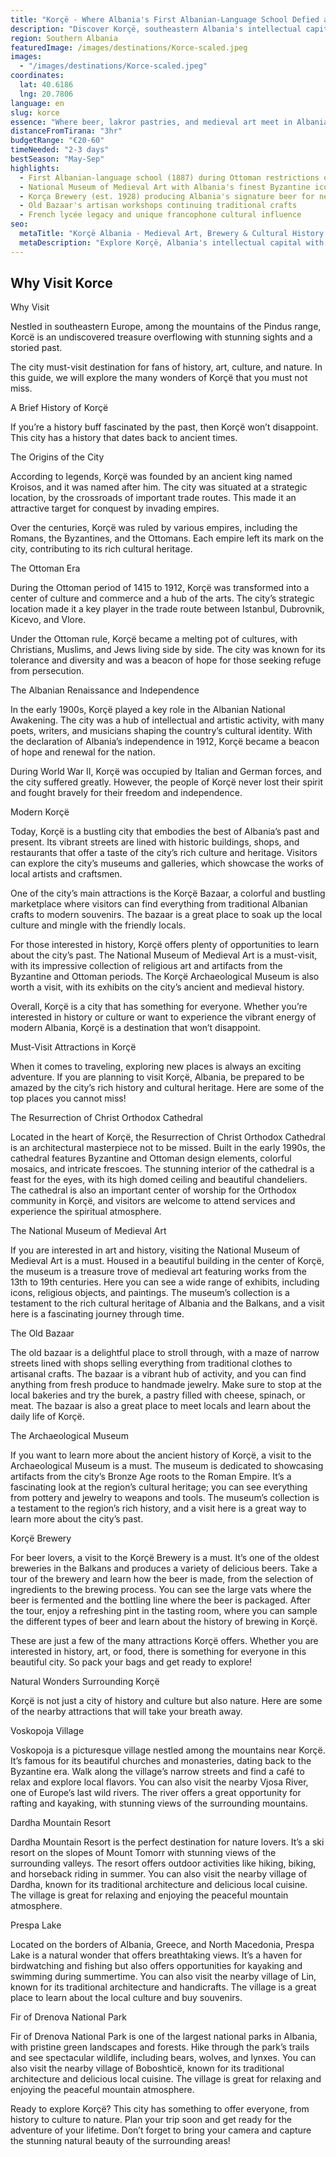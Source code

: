 ```yaml
---
title: "Korçë - Where Albania's First Albanian-Language School Defied an Empire"
description: "Discover Korçë, southeastern Albania's intellectual capital where the first Albanian-language school opened in 1887, the National Museum of Medieval Art houses Balkans' finest Byzantine collection, and Korça Brewery (est. 1928) still produces Albania's most iconic beer."
region: Southern Albania
featuredImage: /images/destinations/Korce-scaled.jpeg
images:
  - "/images/destinations/Korce-scaled.jpeg"
coordinates:
  lat: 40.6186
  lng: 20.7806
language: en
slug: korce
essence: "Where beer, lakror pastries, and medieval art meet in Albania's cultural capital"
distanceFromTirana: "3hr"
budgetRange: "€20-60"
timeNeeded: "2-3 days"
bestSeason: "May-Sep"
highlights:
  - First Albanian-language school (1887) during Ottoman restrictions on Albanian education
  - National Museum of Medieval Art with Albania's finest Byzantine icon collection
  - Korça Brewery (est. 1928) producing Albania's signature beer for nearly a century
  - Old Bazaar's artisan workshops continuing traditional crafts
  - French lycée legacy and unique francophone cultural influence
seo:
  metaTitle: "Korçë Albania - Medieval Art, Brewery & Cultural History Guide | Southeast Albania"
  metaDescription: "Explore Korçë, Albania's intellectual capital with the first Albanian school (1887), National Museum of Medieval Art, Korça Brewery (1928), and French cultural legacy. Complete historical and travel guide."
---
```


## Why Visit Korce

Why Visit

Nestled in southeastern Europe, among the mountains of the Pindus range, Korcë is an undiscovered treasure overflowing with stunning sights and a storied past.

The city must-visit destination for fans of history, art, culture, and nature. In this guide, we will explore the many wonders of Korçë that you must not miss.

A Brief History of Korçë

If you’re a history buff fascinated by the past, then Korçë won’t disappoint. This city has a history that dates back to ancient times.

The Origins of the City

According to legends, Korçë was founded by an ancient king named Kroisos, and it was named after him. The city was situated at a strategic location, by the crossroads of important trade routes. This made it an attractive target for conquest by invading empires.

Over the centuries, Korçë was ruled by various empires, including the Romans, the Byzantines, and the Ottomans. Each empire left its mark on the city, contributing to its rich cultural heritage.

The Ottoman Era

During the Ottoman period of 1415 to 1912, Korçë was transformed into a center of culture and commerce and a hub of the arts. The city’s strategic location made it a key player in the trade route between Istanbul, Dubrovnik, Kicevo, and Vlore.

Under the Ottoman rule, Korçë became a melting pot of cultures, with Christians, Muslims, and Jews living side by side. The city was known for its tolerance and diversity and was a beacon of hope for those seeking refuge from persecution.

The Albanian Renaissance and Independence

In the early 1900s, Korçë played a key role in the Albanian National Awakening. The city was a hub of intellectual and artistic activity, with many poets, writers, and musicians shaping the country’s cultural identity. With the declaration of Albania’s independence in 1912, Korçë became a beacon of hope and renewal for the nation.

During World War II, Korçë was occupied by Italian and German forces, and the city suffered greatly. However, the people of Korçë never lost their spirit and fought bravely for their freedom and independence.

Modern Korçë

Today, Korçë is a bustling city that embodies the best of Albania’s past and present. Its vibrant streets are lined with historic buildings, shops, and restaurants that offer a taste of the city’s rich culture and heritage. Visitors can explore the city’s museums and galleries, which showcase the works of local artists and craftsmen.

One of the city’s main attractions is the Korçë Bazaar, a colorful and bustling marketplace where visitors can find everything from traditional Albanian crafts to modern souvenirs. The bazaar is a great place to soak up the local culture and mingle with the friendly locals.

For those interested in history, Korçë offers plenty of opportunities to learn about the city’s past. The National Museum of Medieval Art is a must-visit, with its impressive collection of religious art and artifacts from the Byzantine and Ottoman periods. The Korçë Archaeological Museum is also worth a visit, with its exhibits on the city’s ancient and medieval history.

Overall, Korçë is a city that has something for everyone. Whether you’re interested in history or culture or want to experience the vibrant energy of modern Albania, Korçë is a destination that won’t disappoint.

Must-Visit Attractions in Korçë

When it comes to traveling, exploring new places is always an exciting adventure. If you are planning to visit Korçë, Albania, be prepared to be amazed by the city’s rich history and cultural heritage. Here are some of the top places you cannot miss!

The Resurrection of Christ Orthodox Cathedral

Located in the heart of Korçë, the Resurrection of Christ Orthodox Cathedral is an architectural masterpiece not to be missed. Built in the early 1990s, the cathedral features Byzantine and Ottoman design elements, colorful mosaics, and intricate frescoes. The stunning interior of the cathedral is a feast for the eyes, with its high domed ceiling and beautiful chandeliers. The cathedral is also an important center of worship for the Orthodox community in Korçë, and visitors are welcome to attend services and experience the spiritual atmosphere.

The National Museum of Medieval Art

If you are interested in art and history, visiting the National Museum of Medieval Art is a must. Housed in a beautiful building in the center of Korçë, the museum is a treasure trove of medieval art featuring works from the 13th to 19th centuries. Here you can see a wide range of exhibits, including icons, religious objects, and paintings. The museum’s collection is a testament to the rich cultural heritage of Albania and the Balkans, and a visit here is a fascinating journey through time.

The Old Bazaar

The old bazaar is a delightful place to stroll through, with a maze of narrow streets lined with shops selling everything from traditional clothes to artisanal crafts. The bazaar is a vibrant hub of activity, and you can find anything from fresh produce to handmade jewelry. Make sure to stop at the local bakeries and try the burek, a pastry filled with cheese, spinach, or meat. The bazaar is also a great place to meet locals and learn about the daily life of Korçë.

The Archaeological Museum

If you want to learn more about the ancient history of Korçë, a visit to the Archaeological Museum is a must. The museum is dedicated to showcasing artifacts from the city’s Bronze Age roots to the Roman Empire. It’s a fascinating look at the region’s cultural heritage; you can see everything from pottery and jewelry to weapons and tools. The museum’s collection is a testament to the region’s rich history, and a visit here is a great way to learn more about the city’s past.

Korçë Brewery

For beer lovers, a visit to the Korçë Brewery is a must. It’s one of the oldest breweries in the Balkans and produces a variety of delicious beers. Take a tour of the brewery and learn how the beer is made, from the selection of ingredients to the brewing process. You can see the large vats where the beer is fermented and the bottling line where the beer is packaged. After the tour, enjoy a refreshing pint in the tasting room, where you can sample the different types of beer and learn about the history of brewing in Korçë.

These are just a few of the many attractions Korçë offers. Whether you are interested in history, art, or food, there is something for everyone in this beautiful city. So pack your bags and get ready to explore!

Natural Wonders Surrounding Korçë

Korçë is not just a city of history and culture but also nature. Here are some of the nearby attractions that will take your breath away.

Voskopoja Village

Voskopoja is a picturesque village nestled among the mountains near Korçë. It’s famous for its beautiful churches and monasteries, dating back to the Byzantine era. Walk along the village’s narrow streets and find a café to relax and explore local flavors. You can also visit the nearby Vjosa River, one of Europe’s last wild rivers. The river offers a great opportunity for rafting and kayaking, with stunning views of the surrounding mountains.

Dardha Mountain Resort

Dardha Mountain Resort is the perfect destination for nature lovers. It’s a ski resort on the slopes of Mount Tomorr with stunning views of the surrounding valleys. The resort offers outdoor activities like hiking, biking, and horseback riding in summer. You can also visit the nearby village of Dardha, known for its traditional architecture and delicious local cuisine. The village is great for relaxing and enjoying the peaceful mountain atmosphere.

Prespa Lake

Located on the borders of Albania, Greece, and North Macedonia, Prespa Lake is a natural wonder that offers breathtaking views. It’s a haven for birdwatching and fishing but also offers opportunities for kayaking and swimming during summertime. You can also visit the nearby village of Lin, known for its traditional architecture and handicrafts. The village is a great place to learn about the local culture and buy souvenirs.

Fir of Drenova National Park

Fir of Drenova National Park is one of the largest national parks in Albania, with pristine green landscapes and forests. Hike through the park’s trails and see spectacular wildlife, including bears, wolves, and lynxes. You can also visit the nearby village of Boboshticë, known for its traditional architecture and delicious local cuisine. The village is great for relaxing and enjoying the peaceful mountain atmosphere.

Ready to explore Korçë? This city has something to offer everyone, from history to culture to nature. Plan your trip soon and get ready for the adventure of your lifetime. Don’t forget to bring your camera and capture the stunning natural beauty of the surrounding areas!

